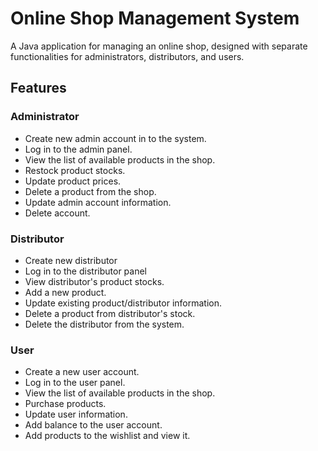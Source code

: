 # Online Shop Management System

A Java application for managing an online shop, designed with separate functionalities for administrators, distributors, and users.

## Features

### Administrator
- Create new admin account in to the system.
- Log in to the admin panel.
- View the list of available products in the shop.
- Restock product stocks.
- Update product prices.
- Delete a product from the shop.
- Update admin account information.
- Delete account.

### Distributor
- Create new distributor
- Log in to the distributor panel
- View distributor's product stocks.
- Add a new product.
- Update existing product/distributor information.
- Delete a product from distributor's stock.
- Delete the distributor from the system.


### User
- Create a new user account.
- Log in to the user panel.
- View the list of available products in the shop.
- Purchase products.
- Update user information.
- Add balance to the user account.
- Add products to the wishlist and view it.

